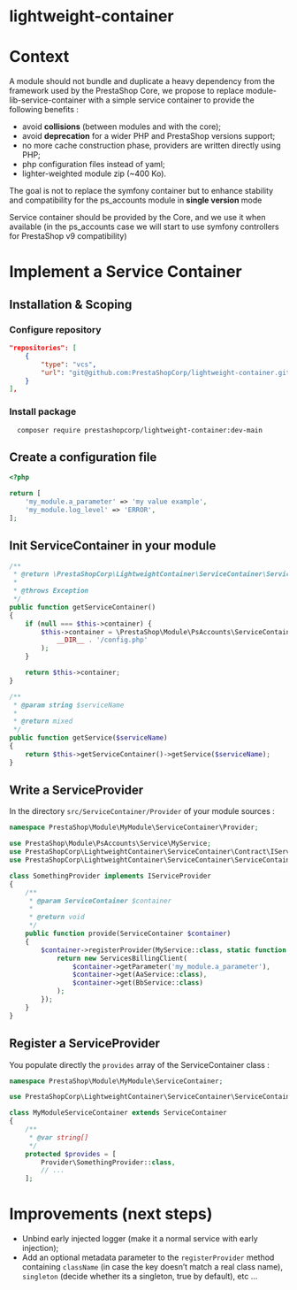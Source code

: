 # lightweight-container

# Context

A module should not bundle and duplicate a heavy dependency from the framework used by the PrestaShop Core, we propose to replace module-lib-service-container with a simple service container to provide the following benefits :

- avoid **collisions** (between modules and with the core);
- avoid **deprecation** for a wider PHP and PrestaShop versions support;
- no more cache construction phase, providers are written directly using PHP;
- php configuration files instead of yaml;
- lighter-weighted module zip (~400 Ko).

The goal is not to replace the symfony container but to enhance stability and compatibility for the ps_accounts module in **single version** mode

Service container should be provided by the Core, and we use it when available (in the ps_accounts case we will start to use symfony controllers for PrestaShop v9 compatibility)

# Implement a Service Container

## Installation & Scoping

[//]: # (```)

[//]: # (composer require prestashopcorp/lightweight-container)

[//]: # (```)

### Configure repository

```json
"repositories": [
    {
        "type": "vcs",
        "url": "git@github.com:PrestaShopCorp/lightweight-container.git"
    }
],
```

### Install package

```shell
  composer require prestashopcorp/lightweight-container:dev-main
```

## Create a configuration file

```php
<?php

return [
    'my_module.a_parameter' => 'my value example',
    'my_module.log_level' => 'ERROR',
];
```

## Init ServiceContainer in your module

```php
/**
 * @return \PrestaShopCorp\LightweightContainer\ServiceContainer\ServiceContainer
 *
 * @throws Exception
 */
public function getServiceContainer()
{
    if (null === $this->container) {
        $this->container = \PrestaShop\Module\PsAccounts\ServiceContainer\ServiceContainer::createInstance(
            __DIR__ . '/config.php'
        );
    }

    return $this->container;
}

/**
 * @param string $serviceName
 *
 * @return mixed
 */
public function getService($serviceName)
{
    return $this->getServiceContainer()->getService($serviceName);
}
```

## Write a ServiceProvider

In the directory `src/ServiceContainer/Provider` of your module sources :

```php
namespace PrestaShop\Module\MyModule\ServiceContainer\Provider;

use PrestaShop\Module\PsAccounts\Service\MyService;
use PrestaShopCorp\LightweightContainer\ServiceContainer\Contract\IServiceProvider;
use PrestaShopCorp\LightweightContainer\ServiceContainer\ServiceContainer;

class SomethingProvider implements IServiceProvider
{
    /**
     * @param ServiceContainer $container
     *
     * @return void
     */
    public function provide(ServiceContainer $container)
    {
        $container->registerProvider(MyService::class, static function () use ($container) {
            return new ServicesBillingClient(
                $container->getParameter('my_module.a_parameter'),
                $container->get(AaService::class),
                $container->get(BbService::class)
            );
        });
    }
}
```

## Register a ServiceProvider

You populate directly the `provides` array of the ServiceContainer class :

```php
namespace PrestaShop\Module\MyModule\ServiceContainer;

use PrestaShopCorp\LightweightContainer\ServiceContainer\ServiceContainer;

class MyModuleServiceContainer extends ServiceContainer
{
    /**
     * @var string[]
     */
    protected $provides = [
        Provider\SomethingProvider::class,
        // ...
    ];
```

# Improvements (next steps)

- Unbind early injected logger (make it a normal service with early injection);
- Add an optional metadata parameter to the `registerProvider` method containing `className` (in case the key doesn’t match a real class name), `singleton` (decide whether its a singleton, true by default), etc …